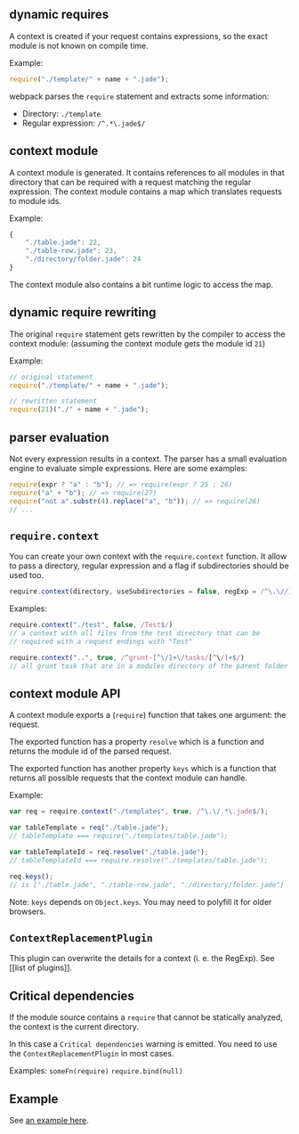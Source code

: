 ## dynamic requires

A context is created if your request contains expressions, so the exact module is not known on compile time.

Example:

``` javascript
require("./template/" + name + ".jade");
```

webpack parses the `require` statement and extracts some information:

* Directory: `./template`
* Regular expression: `/^.*\.jade$/`

## context module

A context module is generated. It contains references to all modules in that directory that can be required with a request matching the regular expression. The context module contains a map which translates requests to module ids.

Example:

``` javascript
{
	"./table.jade": 22,
	"./table-row.jade": 23,
	"./directory/folder.jade": 24
}
```

The context module also contains a bit runtime logic to access the map.

## dynamic require rewriting

The original `require` statement gets rewritten by the compiler to access the context module: (assuming the context module gets the module id `21`)

Example:

``` javascript
// original statement
require("./template/" + name + ".jade");

// rewritten statement
require(21)("./" + name + ".jade");
```

## parser evaluation

Not every expression results in a context. The parser has a small evaluation engine to evaluate simple expressions. Here are some examples:

``` javascript
require(expr ? "a" : "b"); // => require(expr ? 25 : 26)
require("a" + "b"); // => require(27)
require("not a".substr(4).replace("a", "b")); // => require(26)
// ...
```

## `require.context`

You can create your own context with the `require.context` function. It allow to pass a directory, regular expression and a flag if subdirectories should be used too.

``` javascript
require.context(directory, useSubdirectories = false, regExp = /^\.\//)
```

Examples:

``` javascript
require.context("./test", false, /Test$/)
// a context with all files from the test directory that can be
// required with a request endings with "Test"

require.context("..", true, /^grunt-[^\/]+\/tasks/[^\/]+$/)
// all grunt task that are in a modules directory of the parent folder
```

## context module API

A context module exports a (`require`) function that takes one argument: the request.

The exported function has a property `resolve` which is a function and returns the module id of the parsed request.

The exported function has another property `keys` which is a function that returns all possible requests that the context module can handle.

Example:

``` javascript
var req = require.context("./templates", true, /^\.\/.*\.jade$/);

var tableTemplate = req("./table.jade");
// tableTemplate === require("./templates/table.jade");

var tableTemplateId = req.resolve("./table.jade");
// tableTemplateId === require.resolve("./templates/table.jade");

req.keys();
// is ["./table.jade", "./table-row.jade", "./directory/folder.jade"]
```

Note: `keys` depends on `Object.keys`. You may need to polyfill it for older browsers.

## `ContextReplacementPlugin`

This plugin can overwrite the details for a context (i. e. the RegExp). See [[list of plugins]].

## Critical dependencies

If the module source contains a `require` that cannot be statically analyzed, the context is the current directory.

In this case a `Critical dependencies` warning is emitted. You need to use the `ContextReplacementPlugin` in most cases.

Examples: `someFn(require)` `require.bind(null)`

## Example

See [an example here](https://github.com/webpack/webpack/tree/master/examples/require.context#examplejs).